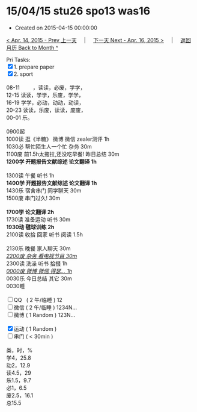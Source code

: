 # 15/04/15 stu26 spo13 was16

- Created on 2015-04-15 00:00:00

[< Apr. 14, 2015 - Prev 上一天](/_archived/lifelogs/2015/04/d14.md) &nbsp; &nbsp; | &nbsp; &nbsp; [下一天 Next - Apr. 16, 2015 >](/_archived/lifelogs/2015/04/d16.md) &nbsp; &nbsp; |  &nbsp; &nbsp; [返回月历 Back to Month ^](/_archived/lifelogs/2015/04/index.md)
<br/><div>Pri Tasks:<br/><input type="checkbox" checked="true" />1. prepare paper</div><div><input type="checkbox" checked="true" />2. sport</div><div><div><br/></div>08-11         ，读读，必废，学学，<br/>12-15 读读，学学，乐废，学学，<br/>16-19 学学，必动，动动，动读，<br/>20-23 读读，乐废，读读，废废，</div><div>00-01 乐。<br/><div><br/></div>0900起<br/>1000读 逛《半糖》 微博 微信 zealer测评 1h</div><div>1030必 帮忙陌生人一个忙 杂务 30m</div><div>1100废 前1.5h太拖拉,还没吃早餐! 昨日总结 30m</div><div><b>1200学 开题报告文献综述 论文翻译 1h</b></div><div><div><br/></div>1300读 午餐 听书 1h</div><div><b>1400学 </b><b>开题报告文献综述 论文翻译</b><b> 1h</b></div><div><div>1430乐 宿舍串门 同学聊天 30m</div><div>1500废 串门过久! 30m</div><div><br/></div><div><b>1700学 论文翻译 2</b><b>h</b></div><div>1730读 准备运动 听书 30m</div><div><b>1930动 </b><b>毽球训练 2h</b></div><div>2100读 收拾 回家 听书 阅读 1.5h</div><div><br/></div>2130乐 晚餐 家人聊天 30m</div><div><i><u>2200废 杂务 看电视节目 30m</u></i><br/>2300读 洗澡 听书 拾掇 1h</div><div><u><i>0000废 微博 微信 得瑟… 1h</i></u><br/>0030乐 今日总结 其它 30m</div><div>0030睡</div><div><br/></div><div><input type="checkbox" />QQ   ( 2 午/临睡 ) 12<br/><input type="checkbox" />微信 ( 2 午/临睡 ) 1234N…</div><div><input type="checkbox" />微博 ( 1 Random ) 123N…</div><div><br/></div><div><input type="checkbox" checked="true" />运动 ( 1 Random ) </div><div><input type="checkbox" />串门 ( < 30min ) </div><div><div><br/></div>类，时，%<br/>学4，25.8<br/>动2，12.9<br/>读4.5，29<br/>乐1.5，9.7<br/>必1，6.5</div><div>废2.5，16.1<br/>总15.5</div>
